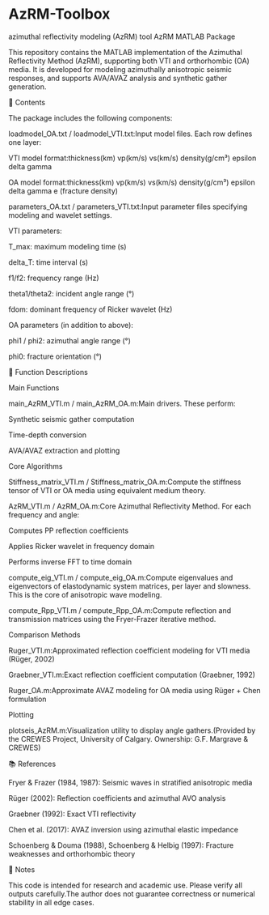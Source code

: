 # AzRM-Toolbox
azimuthal reflectivity modeling (AzRM) tool
AzRM MATLAB Package

This repository contains the MATLAB implementation of the Azimuthal Reflectivity Method (AzRM), supporting both VTI and orthorhombic (OA) media. It is developed for modeling azimuthally anisotropic seismic responses, and supports AVA/AVAZ analysis and synthetic gather generation.

📁 Contents

The package includes the following components:

loadmodel_OA.txt / loadmodel_VTI.txt:Input model files. Each row defines one layer:

VTI model format:thickness(km) vp(km/s) vs(km/s) density(g/cm³) epsilon delta gamma

OA model format:thickness(km) vp(km/s) vs(km/s) density(g/cm³) epsilon delta gamma e (fracture density)

parameters_OA.txt / parameters_VTI.txt:Input parameter files specifying modeling and wavelet settings.

VTI parameters:

T_max: maximum modeling time (s)

delta_T: time interval (s)

f1/f2: frequency range (Hz)

theta1/theta2: incident angle range (°)

fdom: dominant frequency of Ricker wavelet (Hz)

OA parameters (in addition to above):

phi1 / phi2: azimuthal angle range (°)

phi0: fracture orientation (°)

🔧 Function Descriptions

Main Functions

main_AzRM_VTI.m / main_AzRM_OA.m:Main drivers. These perform:

Synthetic seismic gather computation

Time-depth conversion

AVA/AVAZ extraction and plotting

Core Algorithms

Stiffness_matrix_VTI.m / Stiffness_matrix_OA.m:Compute the stiffness tensor of VTI or OA media using equivalent medium theory.

AzRM_VTI.m / AzRM_OA.m:Core Azimuthal Reflectivity Method. For each frequency and angle:

Computes PP reflection coefficients

Applies Ricker wavelet in frequency domain

Performs inverse FFT to time domain

compute_eig_VTI.m / compute_eig_OA.m:Compute eigenvalues and eigenvectors of elastodynamic system matrices, per layer and slowness. This is the core of anisotropic wave modeling.

compute_Rpp_VTI.m / compute_Rpp_OA.m:Compute reflection and transmission matrices using the Fryer-Frazer iterative method.

Comparison Methods

Ruger_VTI.m:Approximated reflection coefficient modeling for VTI media (Rüger, 2002)

Graebner_VTI.m:Exact reflection coefficient computation (Graebner, 1992)

Ruger_OA.m:Approximate AVAZ modeling for OA media using Rüger + Chen formulation

Plotting

plotseis_AzRM.m:Visualization utility to display angle gathers.(Provided by the CREWES Project, University of Calgary. Ownership: G.F. Margrave & CREWES)

📚 References

Fryer & Frazer (1984, 1987): Seismic waves in stratified anisotropic media

Rüger (2002): Reflection coefficients and azimuthal AVO analysis

Graebner (1992): Exact VTI reflectivity

Chen et al. (2017): AVAZ inversion using azimuthal elastic impedance

Schoenberg & Douma (1988), Schoenberg & Helbig (1997): Fracture weaknesses and orthorhombic theory

📌 Notes

This code is intended for research and academic use. Please verify all outputs carefully.The author does not guarantee correctness or numerical stability in all edge cases.

